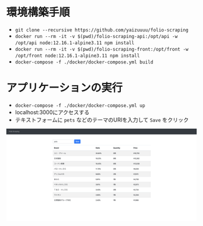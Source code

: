 # 環境構築手順

* `git clone --recursive https://github.com/yaizuuuu/folio-scraping`
* `docker run --rm -it -v $(pwd)/folio-scraping-api:/opt/api -w /opt/api node:12.16.1-alpine3.11 npm install`
* `docker run --rm -it -v $(pwd)/folio-scraping-front:/opt/front -w /opt/front node:12.16.1-alpine3.11 npm install`
* `docker-compose -f ./docker/docker-compose.yml build`

# アプリケーションの実行

* `docker-compose -f ./docker/docker-compose.yml up`
* localhost:3000にアクセスする
* テキストフォームに `pets` などのテーマのURIを入力して `Save` をクリック

![イメージ画像](./sample.png)